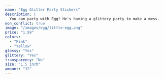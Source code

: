 ```yaml
---
name: "Egg Glitter Party Stickers"
description: |
  You can party with Egg! He's having a glittery party to make a mess. Decorate your notebooks, calendars, and gifts with Egg.
non_conflict: true
image: "/images/egg/little-egg.png"
price: "1.99"
colors:
  - "Pink"
  - "Yellow"
glossy: "Yes"
glittery: "Yes"
transparency: "No"
size: "1.5 inch"
amount: "12"
---
```

